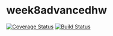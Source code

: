 # week8advancedhw
[![Coverage Status](https://coveralls.io/repos/github/bbekheet/week8advancedhw/badge.svg?branch=master)](https://coveralls.io/github/bbekheet/week8advancedhw?branch=master)
[![Build Status](https://travis-ci.com/bbekheet/week8advancedhw.svg?branch=master)](https://travis-ci.com/bbekheet/week8advancedhw)
